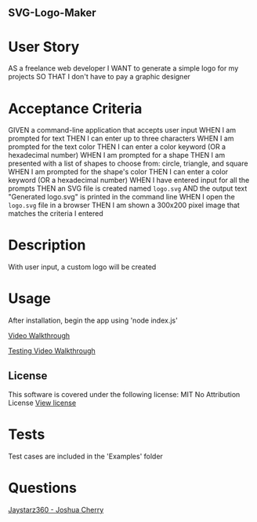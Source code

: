 ## SVG-Logo-Maker

# User Story
AS a freelance web developer
I WANT to generate a simple logo for my projects
SO THAT I don't have to pay a graphic designer


# Acceptance Criteria
GIVEN a command-line application that accepts user input
WHEN I am prompted for text
THEN I can enter up to three characters
WHEN I am prompted for the text color
THEN I can enter a color keyword (OR a hexadecimal number)
WHEN I am prompted for a shape
THEN I am presented with a list of shapes to choose from: circle, triangle, and square
WHEN I am prompted for the shape's color
THEN I can enter a color keyword (OR a hexadecimal number)
WHEN I have entered input for all the prompts
THEN an SVG file is created named `logo.svg`
AND the output text "Generated logo.svg" is printed in the command line
WHEN I open the `logo.svg` file in a browser
THEN I am shown a 300x200 pixel image that matches the criteria I entered

# Description
With user input, a custom logo will be created

# Usage
After installation, begin the app using 'node index.js'

[Video Walkthrough](https://drive.google.com/file/d/1clq9_kLNTZWnAjZ2zGqyl_RZiGRSi_KA/view?usp=drive_link)

[Testing Video Walkthrough](https://drive.google.com/file/d/1clq9_kLNTZWnAjZ2zGqyl_RZiGRSi_KA/view?usp=drive_link)

## License

This software is covered under the following license:
MIT No Attribution License
[View license](https://opensource.org/license/mit-0/)

# Tests
Test cases are included in the 'Examples' folder

# Questions
[Jaystarz360 - Joshua Cherry](https://github.com/Jaystarz360)
